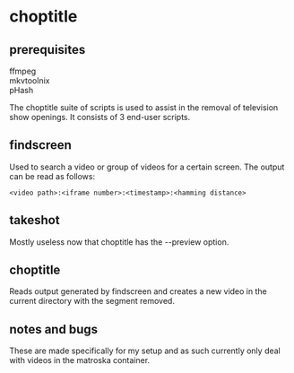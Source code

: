 choptitle
=========

prerequisites
-------------
ffmpeg  
mkvtoolnix  
pHash

The choptitle suite of scripts is used to assist in the removal of television
show openings. It consists of 3 end-user scripts.

findscreen
----------
Used to search a video or group of videos for a certain screen. The output can
be read as follows:

    <video path>:<iframe number>:<timestamp>:<hamming distance>

takeshot
--------
Mostly useless now that choptitle has the --preview option.

choptitle
---------
Reads output generated by findscreen and creates a new video in the current
directory with the segment removed.

notes and bugs
--------------
These are made specifically for my setup and as such currently only deal with
videos in the matroska container.
